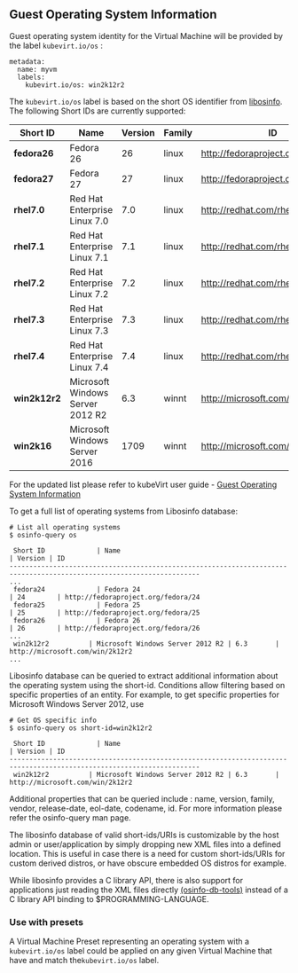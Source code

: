 ## Guest Operating System Information

Guest operating system identity for the Virtual Machine will be provided by the label ``kubevirt.io/os`` :

```
metadata:
  name: myvm
  labels:
    kubevirt.io/os: win2k12r2
```

The ``kubevirt.io/os`` label is based on the short OS identifier from [libosinfo](https://libosinfo.org/).
The following Short IDs are currently supported:

| Short ID      | Name                             | Version | Family | ID                                 |
|---------------|----------------------------------|---------|--------|------------------------------------|
| **fedora26**  | Fedora 26                        | 26      | linux  | http://fedoraproject.org/fedora/26 |
| **fedora27**  | Fedora 27                        | 27      | linux  | http://fedoraproject.org/fedora/27 |
| **rhel7.0**   | Red Hat Enterprise Linux 7.0     | 7.0     | linux  | http://redhat.com/rhel/7.0         |
| **rhel7.1**   | Red Hat Enterprise Linux 7.1     | 7.1     | linux  | http://redhat.com/rhel/7.1         |
| **rhel7.2**   | Red Hat Enterprise Linux 7.2     | 7.2     | linux  | http://redhat.com/rhel/7.2         |
| **rhel7.3**   | Red Hat Enterprise Linux 7.3     | 7.3     | linux  | http://redhat.com/rhel/7.3         |
| **rhel7.4**   | Red Hat Enterprise Linux 7.4     | 7.4     | linux  | http://redhat.com/rhel/7.4         |
| **win2k12r2** | Microsoft Windows Server 2012 R2 | 6.3     | winnt  | http://microsoft.com/win/2k12r2    |
| **win2k16**   | Microsoft Windows Server 2016    | 1709    | winnt  | http://microsoft.com/win/2k16      |

For the updated list please refer to kubeVirt user guide - [Guest Operating System Information](https://kubevirt.gitbooks.io/user-guide/guest-os-info.html)


To get a full list of operating systems from Libosinfo database:

```
# List all operating systems
$ osinfo-query os

 Short ID             | Name                                              | Version | ID
----------------------------------------------------------------------------------------------------------------------
...
 fedora24             | Fedora 24                                      | 24        | http://fedoraproject.org/fedora/24
 fedora25             | Fedora 25                                      | 25        | http://fedoraproject.org/fedora/25
 fedora26             | Fedora 26                                      | 26        | http://fedoraproject.org/fedora/26
...
 win2k12r2          | Microsoft Windows Server 2012 R2 | 6.3       | http://microsoft.com/win/2k12r2
...
```

Libosinfo database can be queried to extract additional information about the operating system using the short-id.
Conditions allow filtering based on specific properties of an entity.
For example, to get specific properties for Microsoft Windows Server 2012, use


```
# Get OS specific info
$ osinfo-query os short-id=win2k12r2

 Short ID             | Name                                              | Version | ID
----------------------------------------------------------------------------------------------------------------------
 win2k12r2          | Microsoft Windows Server 2012 R2 | 6.3       | http://microsoft.com/win/2k12r2

```

Additional properties that can be queried include : name, version, family, vendor, release-date, eol-date, codename, id.
For more information please refer the osinfo-query man page.


The libosinfo database of valid short-ids/URIs is customizable by the host admin or user/application by simply dropping new XML files into a
defined location.
This is useful in case there is a need for custom short-ids/URIs for custom derived distros, or have obscure embedded OS distros for example.

While libosinfo provides a C library API, there is also support for applications just reading the XML files directly [(osinfo-db-tools)](https://gitlab.com/libosinfo/osinfo-db-tools/tree/master/docs) instead of a C library API binding to $PROGRAMMING-LANGUAGE.


### Use with presets

A Virtual Machine Preset representing an operating system with a ``kubevirt.io/os`` label could be applied on any given
Virtual Machine that have and match the``kubevirt.io/os`` label.

